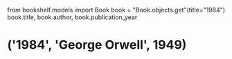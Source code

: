 ﻿from bookshelf.models import Book
book = "Book.objects.get"(title="1984")
book.title, book.author, book.publication_year
# ('1984', 'George Orwell', 1949)
